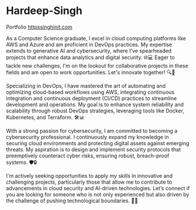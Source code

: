 # Hardeep-Singh
Portfolio [httpssinghinit.com](https://singhinit.com/)

As a Computer Science graduate, I excel in cloud computing platforms like AWS and Azure and am proficient in DevOps practices. My expertise extends to generative AI and cybersecurity, where I've spearheaded projects that enhance data analytics and digital security. 🌐💻 Eager to tackle new challenges, I'm on the lookout for collaborative projects in these fields and am open to work opportunities. Let's innovate together! 🔍🚀

Specializing in DevOps, I have mastered the art of automating and optimizing cloud-based workflows using AWS, integrating continuous integration and continuous deployment (CI/CD) practices to streamline development and operations. My goal is to enhance system reliability and scalability through robust DevOps strategies, leveraging tools like Docker, Kubernetes, and Terraform. 🛠️📊

With a strong passion for cybersecurity, I am committed to becoming a cybersecurity professional. I continuously expand my knowledge in securing cloud environments and protecting digital assets against emerging threats. My aspiration is to design and implement security protocols that preemptively counteract cyber risks, ensuring robust, breach-proof systems. 🛡️🔒

I'm actively seeking opportunities to apply my skills in innovative and challenging projects, particularly those that allow me to contribute to advancements in cloud security and AI-driven technologies. Let’s connect if you are looking for someone who is not only experienced but also driven by the challenge of pushing technological boundaries. 🌟👥
